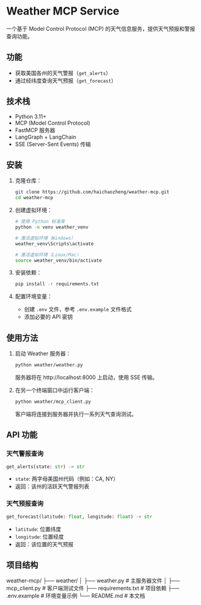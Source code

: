 # Weather MCP Service

一个基于 Model Control Protocol (MCP) 的天气信息服务，提供天气预报和警报查询功能。

## 功能

- 获取美国各州的天气警报（`get_alerts`）
- 通过经纬度查询天气预报（`get_forecast`）

## 技术栈

- Python 3.11+
- MCP (Model Control Protocol)
- FastMCP 服务器
- LangGraph + LangChain
- SSE (Server-Sent Events) 传输

## 安装

1. 克隆仓库：
   ```bash
   git clone https://github.com/haichaozheng/weather-mcp.git
   cd weather-mcp
   ```

2. 创建虚拟环境：
   ```bash
   # 使用 Python 标准库
   python -m venv weather_venv
   
   # 激活虚拟环境（Windows）
   weather_venv\Scripts\activate
   
   # 激活虚拟环境（Linux/Mac）
   source weather_venv/bin/activate
   ```

3. 安装依赖：
   ```bash
   pip install -r requirements.txt
   ```

4. 配置环境变量：
   - 创建 `.env` 文件，参考 `.env.example` 文件格式
   - 添加必要的 API 密钥

## 使用方法

1. 启动 Weather 服务器：
   ```bash
   python weather/weather.py
   ```
   服务器将在 http://localhost:8000 上启动，使用 SSE 传输。

2. 在另一个终端窗口中运行客户端：
   ```bash
   python weather/mcp_client.py
   ```
   客户端将连接到服务器并执行一系列天气查询测试。

## API 功能

### 天气警报查询

```python
get_alerts(state: str) -> str
```
- `state`: 两字母美国州代码（例如：CA, NY）
- 返回：该州的活跃天气警报列表

### 天气预报查询

```python
get_forecast(latitude: float, longitude: float) -> str
```
- `latitude`: 位置纬度
- `longitude`: 位置经度
- 返回：该位置的天气预报

## 项目结构
weather-mcp/
├── weather/
│ ├── weather.py # 主服务器文件
│ ├── mcp_client.py # 客户端测试文件
├── requirements.txt # 项目依赖
├── .env.example # 环境变量示例
└── README.md # 本文档